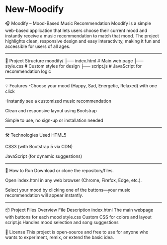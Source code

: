 # New-Moodify

🎧 Moodify – Mood-Based Music Recommendation
Moodify is a simple web-based application that lets users choose their current mood and instantly receive a music recommendation to match that mood. The project highlights clean, responsive design and easy interactivity, making it fun and accessible for users of all ages.

---

📁 Project Structure
moodify/
├── index.html       # Main web page
├── style.css        # Custom styles for design
├── script.js        # JavaScript for recommendation logic

---

💡 Features
-Choose your mood (Happy, Sad, Energetic, Relaxed) with one click

-Instantly see a customized music recommendation

Clean and responsive layout using Bootstrap

Simple to use, no sign-up or installation needed

---

🛠️ Technologies Used
HTML5

CSS3 (with Bootstrap 5 via CDN)

JavaScript (for dynamic suggestions)

---

🚀 How to Run
Download or clone the repository/files.

Open index.html in any web browser (Chrome, Firefox, Edge, etc.).

Select your mood by clicking one of the buttons—your music recommendation will appear instantly.

---

📦 Project Files Overview
File	Description
index.html	The main webpage with buttons for each mood
style.css	Custom CSS for colors and layout
script.js	Handles mood selection and song suggestions


📄 License
This project is open-source and free to use for anyone who wants to experiment, remix, or extend the basic idea.
